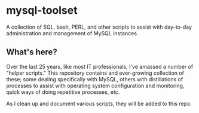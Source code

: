 # mysql-toolset
A collection of SQL, bash, PERL, and other scripts to assist with day-to-day administration and management of MySQL instances.

## What's here?
Over the last 25 years, like most IT professionals, I've amassed a number of "helper scripts."  This repository contains and ever-growing collection of these; some dealing specifically with MySQL, others with distillations of processes to assist with operating system configuration and monitoring, quick ways of doing repetitive processes, etc.

As I clean up and document various scripts, they will be added to this repo.
